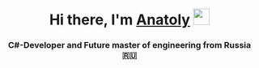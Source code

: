 <h1 align="center">Hi there, I'm <a href="https://github.com/Sapunov-Anatoly" target="_blank">Anatoly</a> 
<img src="https://github.com/blackcater/blackcater/raw/main/images/Hi.gif" height="32"/></h1>
<h3 align="center">C#-Developer and Future master of engineering from Russia 🇷🇺</h3>

